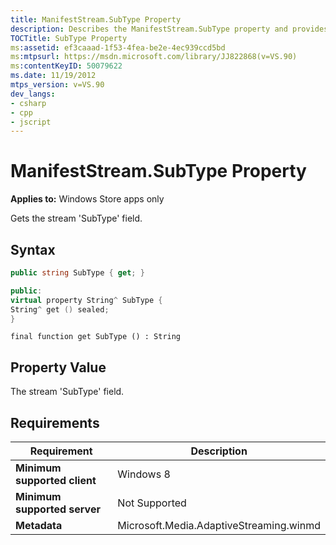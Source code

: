 ```yaml
---
title: ManifestStream.SubType Property
description: Describes the ManifestStream.SubType property and provides the property's syntax, property value, and requirements.
TOCTitle: SubType Property
ms:assetid: ef3caaad-1f53-4fea-be2e-4ec939ccd5bd
ms:mtpsurl: https://msdn.microsoft.com/library/JJ822868(v=VS.90)
ms:contentKeyID: 50079622
ms.date: 11/19/2012
mtps_version: v=VS.90
dev_langs:
- csharp
- cpp
- jscript
---
```


# ManifestStream.SubType Property

**Applies to:** Windows Store apps only

Gets the stream 'SubType' field.

## Syntax

```csharp
public string SubType { get; }
```

```cpp
public:
virtual property String^ SubType {
String^ get () sealed;
}
```

```jscript
final function get SubType () : String
```

## Property Value

The stream 'SubType' field.

## Requirements

|Requirement|Description|
|--- |--- |
|**Minimum supported client**|Windows 8|
|**Minimum supported server**|Not Supported|
|**Metadata**|Microsoft.Media.AdaptiveStreaming.winmd|
